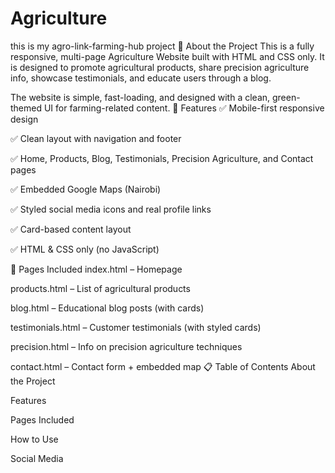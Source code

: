 # Agriculture
this is my agro-link-farming-hub project
📖 About the Project
This is a fully responsive, multi-page Agriculture Website built with HTML and CSS only. It is designed to promote agricultural products, share precision agriculture info, showcase testimonials, and educate users through a blog.

The website is simple, fast-loading, and designed with a clean, green-themed UI for farming-related content.
🚀 Features
✅ Mobile-first responsive design

✅ Clean layout with navigation and footer

✅ Home, Products, Blog, Testimonials, Precision Agriculture, and Contact pages

✅ Embedded Google Maps (Nairobi)

✅ Styled social media icons and real profile links

✅ Card-based content layout

✅ HTML & CSS only (no JavaScript)

📄 Pages Included
index.html – Homepage

products.html – List of agricultural products

blog.html – Educational blog posts (with cards)

testimonials.html – Customer testimonials (with styled cards)

precision.html – Info on precision agriculture techniques

contact.html – Contact form + embedded map
📋 Table of Contents
About the Project

Features

Pages Included

How to Use

Social Media
